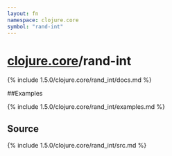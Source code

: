 ```yaml
---
layout: fn
namespace: clojure.core
symbol: "rand-int"
---
```


# [clojure.core](../)/rand-int

{% include 1.5.0/clojure.core/rand_int/docs.md %}

##Examples

{% include 1.5.0/clojure.core/rand_int/examples.md %}
## Source
{% include 1.5.0/clojure.core/rand_int/src.md %}

